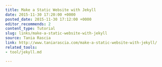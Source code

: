 ```yaml
---
title: Make a Static Website with Jekyll
date: 2015-11-30 17:20:00 +0000
posted_date: 2015-11-30 17:12:00 +0000
editor_recommends: 2
content_type: Tutorial
slug: links/make-a-static-website-with-jekyll
source: Tania Rascia
link: http://www.taniarascia.com/make-a-static-website-with-jekyll/
related_tools:
- tool/jekyll.md

---
```

